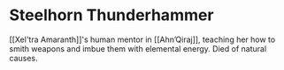 # Steelhorn Thunderhammer

[[Xel'tra Amaranth]]'s human mentor in [[Ahn’Qiraj]], teaching her how to smith weapons and imbue them with elemental energy. Died of natural causes.
